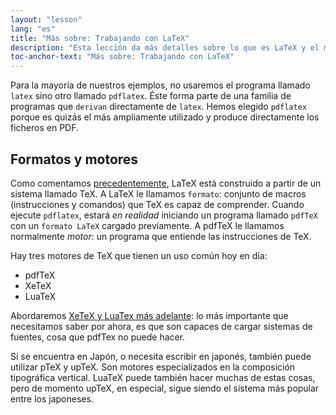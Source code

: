 ```yaml
---
layout: "lesson"
lang: "es"
title: "Más sobre: Trabajando con LaTeX"
description: "Esta lección da más detalles sobre lo que es LaTeX y el motor en el que se ejecuta."
toc-anchor-text: "Más sobre: Trabajando con LaTeX"
---
```


Para la mayoría de nuestros ejemplos, no usaremos el programa llamado `latex` sino
otro llamado `pdflatex`. Éste forma parte de una familia de programas que `derivan`
directamente de `latex`. Hemos elegido `pdflatex` porque es quizás el más ampliamente 
utilizado y produce directamente los ficheros en PDF.

## Formatos y motores

Como comentamos [precedentemente](more-01), LaTeX está construido a partir de un sistema
llamado TeX. A LaTeX le llamamos `formato`: conjunto de macros (instrucciones y comandos)
que TeX es capaz de comprender. Cuando ejecute `pdflatex`, estará _en realidad_ iniciando un
programa llamado `pdfTeX` con un `formato LaTeX` cargado previamente. A pdfTeX le
llamamos normalmente _motor_: un programa que entiende las instrucciones de TeX.

Hay tres motores de TeX que tienen un uso común hoy en día:

- pdfTeX
- XeTeX
- LuaTeX

Abordaremos [XeTeX y LuaTex más adelante](lesson-14): lo más importante que necesitamos
saber por ahora, es que son capaces de cargar sistemas de fuentes, cosa que pdfTex 
no puede hacer.

Si se encuentra en Japón, o necesita escribir en japonés, también puede utilizar
pTeX y upTeX. Son motores especializados en la composición tipográfica vertical. LuaTeX 
puede también hacer muchas de estas cosas, pero de momento upTeX, en especial, sigue
siendo el sistema más popular entre los japoneses.
